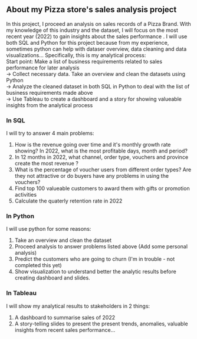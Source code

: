 ## About my Pizza store's sales analysis project
In this project, I proceed an analysis on sales records of a Pizza Brand. With my knowledge of this industry and the dataset, I will focus on the most recent year (2022) to gain insights about the sales performance . I will use both SQL and Python for this project because from my experience, sometimes python can help with dataser overview, data cleaning and data visualizations... 
Specifically, this is my analytical process:\
Start point: Make a list of business requirements related to sales performance for later analysis\
-> Collect necessary data. Take an overview and clean the datasets using Python\
-> Analyze the cleaned dataset in both SQL in Python to deal with the list of business requirements made above\
-> Use Tableau to create a dashboard and a story for showing valueable insights from the analytical process

### In SQL
I will try to answer 4 main problems: 
  1. How is the revenue going over time and it's monthly growth rate showing? In 2022, what is the most profitable days, month and period?
  2. In 12 months in 2022, what channel, order type, vouchers and province create the most revenue ?
  3. What is the percentage of voucher users from different order types? Are they not attractive or do buyers have any problems in using the vouchers?
  4. Find top 100 valueable customers to award them with gifts or promotion activities
  5. Calculate the quaterly retention rate in 2022
### In Python
I will use python for some reasons:
  1. Take an overview and clean the dataset
  2. Proceed analysis to answer problems listed above (Add some personal analysis)
  3. Predict the customers who are going to churn (I'm in trouble - not completed this yet)
  4. Show visualization to understand better the analytic results before creating dashboard and slides.
### In Tableau
I will show my analytical results to stakeholders in 2 things:
  1. A dashboard to summarise sales of 2022
  2. A story-telling slides to present the present trends, anomalies, valuable insights from recent sales performance... 
